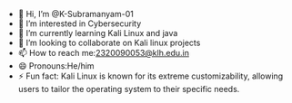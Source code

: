 - 👋 Hi, I’m @K-Subramanyam-01
- 👀 I’m interested in Cybersecurity
- 🌱 I’m currently learning Kali Linux and java
- 💞️ I’m looking to collaborate on Kali linux projects
- 📫 How to reach me:2320090053@klh.edu.in
- 😄 Pronouns:He/him
- ⚡ Fun fact: Kali Linux is known for its extreme customizability, allowing users to tailor the operating system to their specific needs.

<!---
K-Subramanyam-01/K-Subramanyam-01 is a ✨ special ✨ repository because its `README.md` (this file) appears on your GitHub profile.
You can click the Preview link to take a look at your changes.
--->
